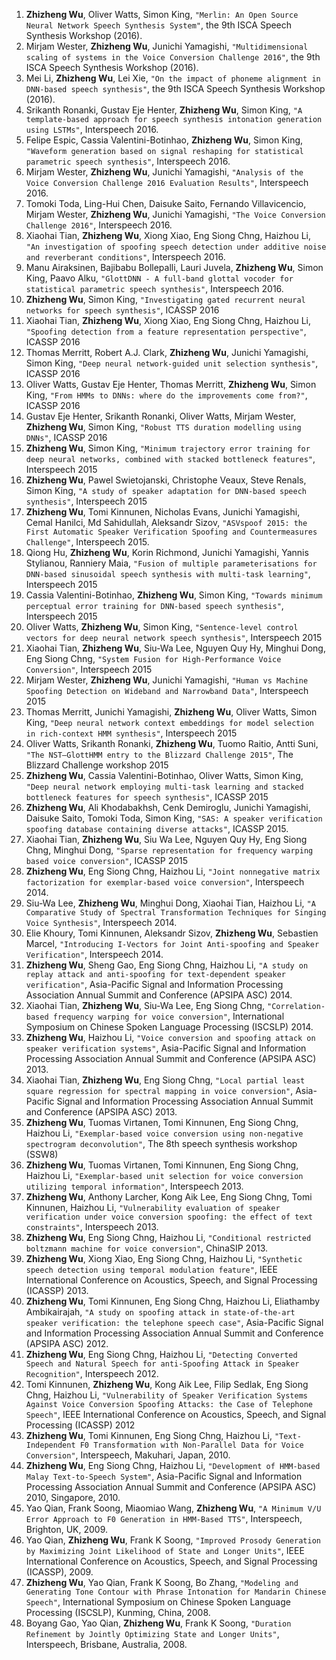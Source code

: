 1. **Zhizheng Wu**, Oliver Watts, Simon King, `"Merlin: An Open Source Neural Network Speech Synthesis System"`, the 9th ISCA Speech Synthesis Workshop (2016).
1. Mirjam Wester, **Zhizheng Wu**, Junichi Yamagishi, `"Multidimensional scaling of systems in the Voice Conversion Challenge 2016"`, the 9th ISCA Speech Synthesis Workshop (2016).
1. Mei Li, **Zhizheng Wu**, Lei Xie, `"On the impact of phoneme alignment in DNN-based speech synthesis"`, the 9th ISCA Speech Synthesis Workshop (2016).
1. Srikanth Ronanki, Gustav Eje Henter, **Zhizheng Wu**, Simon King, `"A template-based approach for speech synthesis intonation generation using LSTMs"`, Interspeech 2016.
1. Felipe Espic, Cassia Valentini-Botinhao, **Zhizheng Wu**, Simon King, `"Waveform generation based on signal reshaping for statistical parametric speech synthesis"`, Interspeech 2016.
1. Mirjam Wester, **Zhizheng Wu**, Junichi Yamagishi, `"Analysis of the Voice Conversion Challenge 2016 Evaluation Results"`, Interspeech 2016. 
1. Tomoki Toda, Ling-Hui Chen, Daisuke Saito, Fernando Villavicencio, Mirjam Wester, **Zhizheng Wu**, Junichi Yamagishi, `"The Voice Conversion Challenge 2016"`, Interspeech 2016.
1. Xiaohai Tian, **Zhizheng Wu**, Xiong Xiao, Eng Siong Chng, Haizhou Li, `"An investigation of spoofing speech detection under additive noise and reverberant conditions"`, Interspeech 2016.
1. Manu Airaksinen, Bajibabu Bollepalli, Lauri Juvela, **Zhizheng Wu**, Simon King, Paavo Alku, `"GlottDNN - A full-band glottal vocoder for statistical parametric speech synthesis"`, Interspeech 2016.
1. **Zhizheng Wu**, Simon King, `"Investigating gated recurrent neural networks for speech synthesis"`, ICASSP 2016
1. Xiaohai Tian, **Zhizheng Wu**, Xiong Xiao, Eng Siong Chng, Haizhou Li, `"Spoofing detection from a feature representation perspective"`, ICASSP 2016
1. Thomas Merritt, Robert A.J. Clark,  **Zhizheng Wu**, Junichi Yamagishi, Simon King, `"Deep neural network-guided unit selection synthesis"`, ICASSP 2016
1. Oliver Watts, Gustav Eje Henter, Thomas Merritt, **Zhizheng Wu**, Simon King, `"From HMMs to DNNs: where do the improvements come from?"`, ICASSP 2016
1. Gustav Eje Henter, Srikanth Ronanki, Oliver Watts, Mirjam Wester, **Zhizheng Wu**, Simon King, `"Robust TTS duration modelling using DNNs"`, ICASSP 2016
1. **Zhizheng Wu**, Simon King, `"Minimum trajectory error training for deep neural networks, combined with stacked bottleneck features"`, Interspeech 2015
1. **Zhizheng Wu**, Pawel Swietojanski, Christophe Veaux, Steve Renals, Simon King, `"A study of speaker adaptation for DNN-based speech synthesis"`, Interspeech 2015
1. **Zhizheng Wu**, Tomi Kinnunen, Nicholas Evans, Junichi Yamagishi, Cemal Hanilci, Md Sahidullah, Aleksandr Sizov, `"ASVspoof 2015: the First Automatic Speaker Verification Spoofing and Countermeasures Challenge"`, Interspeech 2015. 
1. Qiong Hu, **Zhizheng Wu**, Korin Richmond, Junichi Yamagishi, Yannis Stylianou, Ranniery Maia, `"Fusion of multiple parameterisations for DNN-based sinusoidal speech synthesis with multi-task learning"`, Interspeech 2015
1. Cassia Valentini-Botinhao, **Zhizheng Wu**, Simon King, `"Towards minimum perceptual error training for DNN-based speech synthesis"`, Interspeech 2015
1. Oliver Watts, **Zhizheng Wu**, Simon King, `"Sentence-level control vectors for deep neural network speech synthesis"`, Interspeech 2015
1. Xiaohai Tian, **Zhizheng Wu**, Siu-Wa Lee, Nguyen Quy Hy, Minghui Dong, Eng Siong Chng, `"System Fusion for High-Performance Voice Conversion"`, Interspeech 2015
1. Mirjam Wester, **Zhizheng Wu**, Junichi Yamagishi, `"Human vs Machine Spoofing Detection on Wideband and Narrowband Data"`, Interspeech 2015
1. Thomas Merritt, Junichi Yamagishi, **Zhizheng Wu**, Oliver Watts, Simon King, `"Deep neural network context embeddings for model selection in rich-context HMM synthesis"`, Interspeech 2015
1. Oliver Watts, Srikanth Ronanki, **Zhizheng Wu**, Tuomo Raitio, Antti Suni, `"The NST–GlottHMM entry to the Blizzard Challenge 2015"`, The Blizzard Challenge workshop 2015
1. **Zhizheng Wu**, Cassia Valentini-Botinhao, Oliver Watts, Simon King, `"Deep neural network employing multi-task learning and stacked bottleneck features for speech synthesis"`, ICASSP 2015
1. **Zhizheng Wu**, Ali Khodabakhsh, Cenk Demiroglu, Junichi Yamagishi, Daisuke Saito, Tomoki Toda, Simon King, `"SAS: A speaker verification spoofing database containing diverse attacks"`, ICASSP 2015.
1. Xiaohai Tian, **Zhizheng Wu**, Siu Wa Lee, Nguyen Quy Hy, Eng Siong Chng, Minghui Dong, `"Sparse representation for frequency warping based voice conversion"`, ICASSP 2015
1. **Zhizheng Wu**, Eng Siong Chng, Haizhou Li, `"Joint nonnegative matrix factorization for exemplar-based voice conversion"`, Interspeech 2014.
1. Siu-Wa Lee, **Zhizheng Wu**, Minghui Dong, Xiaohai Tian, Haizhou Li, `"A Comparative Study of Spectral Transformation Techniques for Singing Voice Synthesis"`, Interspeech 2014.
1. Elie Khoury, Tomi Kinnunen, Aleksandr Sizov, **Zhizheng Wu**, Sebastien Marcel, `"Introducing I-Vectors for Joint Anti-spoofing and Speaker Verification"`, Interspeech 2014.
1. **Zhizheng Wu**, Sheng Gao, Eng Siong Chng, Haizhou Li, `"A study on replay attack and anti-spoofing for text-dependent speaker verification"`, Asia-Pacific Signal and Information Processing Association Annual Summit and Conference (APSIPA ASC) 2014.
1. Xiaohai Tian, **Zhizheng Wu**, Siu-Wa Lee, Eng Siong Chng, `"Correlation-based frequency warping for voice conversion"`, International Symposium on Chinese Spoken Language Processing (ISCSLP) 2014.
1. **Zhizheng Wu**, Haizhou Li, `"Voice conversion and spoofing attack on speaker verification systems"`, Asia-Pacific Signal and Information Processing Association Annual Summit and Conference (APSIPA ASC) 2013. 
1. Xiaohai Tian, **Zhizheng Wu**, Eng Siong Chng, `"Local partial least square regression for spectral mapping in voice conversion"`, Asia-Pacific Signal and Information Processing Association Annual Summit and Conference (APSIPA ASC) 2013.
1. **Zhizheng Wu**, Tuomas Virtanen, Tomi Kinnunen, Eng Siong Chng, Haizhou Li, `"Exemplar-based voice conversion using non-negative spectrogram deconvolution"`, The 8th speech synthesis workshop (SSW8)
1. **Zhizheng Wu**, Tuomas Virtanen, Tomi Kinnunen, Eng Siong Chng, Haizhou Li, `"Exemplar-based unit selection for voice conversion utilizing temporal information"`, Interspeech 2013.
1. **Zhizheng Wu**, Anthony Larcher, Kong Aik Lee, Eng Siong Chng, Tomi Kinnunen, Haizhou Li, `"Vulnerability evaluation of speaker verification under voice conversion spoofing: the effect of text constraints"`, Interspeech 2013.
1. **Zhizheng Wu**, Eng Siong Chng, Haizhou Li, `"Conditional restricted boltzmann machine for voice conversion"`, ChinaSIP 2013.
1. **Zhizheng Wu**, Xiong Xiao, Eng Siong Chng, Haizhou Li, `"Synthetic speech detection using temporal modulation feature"`, IEEE International Conference on Acoustics, Speech, and Signal Processing (ICASSP) 2013.
1. **Zhizheng Wu**, Tomi Kinnunen, Eng Siong Chng, Haizhou Li, Eliathamby Ambikairajah, `"A study on spoofing attack in state-of-the-art speaker verification: the telephone speech case"`, Asia-Pacific Signal and Information Processing Association Annual Summit and Conference (APSIPA ASC) 2012.
1. **Zhizheng Wu**, Eng Siong Chng, Haizhou Li, `"Detecting Converted Speech and Natural Speech for anti-Spoofing Attack in Speaker Recognition"`, Interspeech 2012.
1. Tomi Kinnunen, **Zhizheng Wu**, Kong Aik Lee, Filip Sedlak, Eng Siong Chng, Haizhou Li, `"Vulnerability of Speaker Verification Systems Against Voice Conversion Spoofing Attacks: the Case of Telephone Speech"`, IEEE International Conference on Acoustics, Speech, and Signal Processing (ICASSP) 2012
1. **Zhizheng Wu**, Tomi Kinnunen, Eng Siong Chng, Haizhou Li, `"Text-Independent F0 Transformation with Non-Parallel Data for Voice Conversion"`, Interspeech, Makuhari, Japan, 2010.
1. **Zhizheng Wu**, Eng Siong Chng, Haizhou Li, `"Development of HMM-based Malay Text-to-Speech System"`, Asia-Pacific Signal and Information Processing Association Annual Summit and Conference (APSIPA ASC) 2010, Singapore, 2010.
1. Yao Qian, Frank Soong, Miaomiao Wang, **Zhizheng Wu**, `"A Minimum V/U Error Approach to F0 Generation in HMM-Based TTS"`, Interspeech, Brighton, UK, 2009.
1. Yao Qian, **Zhizheng Wu**, Frank K Soong, `"Improved Prosody Generation by Maximizing Joint Likelihood of State and Longer Units"`, IEEE International Conference on Acoustics, Speech, and Signal Processing (ICASSP), 2009.
1. **Zhizheng Wu**, Yao Qian, Frank K Soong, Bo Zhang, `"Modeling and Generating Tone Contour with Phrase Intonation for Mandarin Chinese Speech"`, International Symposium on Chinese Spoken Language Processing (ISCSLP), Kunming, China, 2008.
1. Boyang Gao, Yao Qian, **Zhizheng Wu**, Frank K Soong, `"Duration Refinement by Jointly Optimizing State and Longer Units"`, Interspeech, Brisbane, Australia, 2008.
